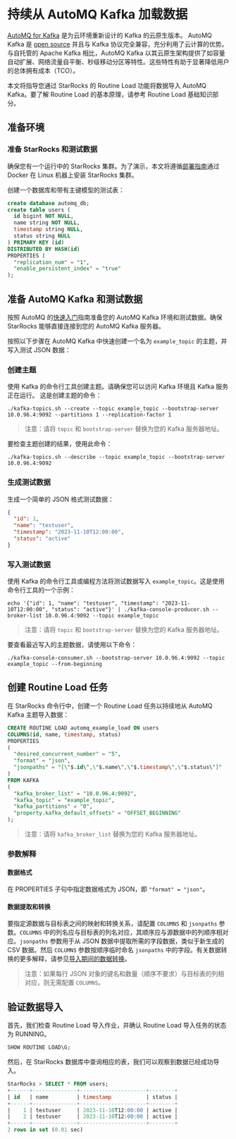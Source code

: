 
# 持续从 AutoMQ Kafka 加载数据

[AutoMQ for Kafka](https://docs.automq.com/docs/automq-s3kafka/YUzOwI7AgiNIgDk1GJAcu6Uanog) 是为云环境重新设计的 Kafka 的云原生版本。
AutoMQ Kafka 是 [open source](https://github.com/AutoMQ/automq-for-kafka) 并且与 Kafka 协议完全兼容，充分利用了云计算的优势。
与自托管的 Apache Kafka 相比，AutoMQ Kafka 以其云原生架构提供了如容量自动扩展、网络流量自平衡、秒级移动分区等特性。这些特性有助于显著降低用户的总体拥有成本（TCO）。

本文将指导您通过 StarRocks 的 Routine Load 功能将数据导入 AutoMQ Kafka。要了解 Routine Load 的基本原理，请参考 Routine Load 基础知识部分。

## 准备环境

### 准备 StarRocks 和测试数据

确保您有一个运行中的 StarRocks 集群。为了演示，本文将遵循[部署指南](../quick_start/deploy_with_docker.md)通过 Docker 在 Linux 机器上安装 StarRocks 集群。

创建一个数据库和带有主键模型的测试表：

```sql
create database automq_db;
create table users (
  id bigint NOT NULL,
  name string NOT NULL,
  timestamp string NULL,
  status string NULL
) PRIMARY KEY (id)
DISTRIBUTED BY HASH(id)
PROPERTIES (
  "replication_num" = "1",
  "enable_persistent_index" = "true"
);
```

## 准备 AutoMQ Kafka 和测试数据

按照 AutoMQ 的[快速入门](https://docs.automq.com/docs/automq-s3kafka/VKpxwOPvciZmjGkHk5hcTz43nde)指南准备您的 AutoMQ Kafka 环境和测试数据。确保 StarRocks 能够直接连接到您的 AutoMQ Kafka 服务器。

按照以下步骤在 AutoMQ Kafka 中快速创建一个名为 `example_topic` 的主题，并写入测试 JSON 数据：

### 创建主题

使用 Kafka 的命令行工具创建主题。请确保您可以访问 Kafka 环境且 Kafka 服务正在运行。
这是创建主题的命令：

```shell
./kafka-topics.sh --create --topic example_topic --bootstrap-server 10.0.96.4:9092 --partitions 1 --replication-factor 1
```

> 注意：请将 `topic` 和 `bootstrap-server` 替换为您的 Kafka 服务器地址。

要检查主题创建的结果，使用此命令：

```shell
./kafka-topics.sh --describe --topic example_topic --bootstrap-server 10.0.96.4:9092
```

### 生成测试数据

生成一个简单的 JSON 格式测试数据：

```json
{
  "id": 1,
  "name": "testuser",
  "timestamp": "2023-11-10T12:00:00",
  "status": "active"
}
```

### 写入测试数据

使用 Kafka 的命令行工具或编程方法将测试数据写入 `example_topic`。这是使用命令行工具的一个示例：

```shell
echo '{"id": 1, "name": "testuser", "timestamp": "2023-11-10T12:00:00", "status": "active"}' | ./kafka-console-producer.sh --broker-list 10.0.96.4:9092 --topic example_topic
```

> 注意：请将 `topic` 和 `bootstrap-server` 替换为您的 Kafka 服务器地址。

要查看最近写入的主题数据，请使用以下命令：

```shell
./kafka-console-consumer.sh --bootstrap-server 10.0.96.4:9092 --topic example_topic --from-beginning
```

## 创建 Routine Load 任务

在 StarRocks 命令行中，创建一个 Routine Load 任务以持续地从 AutoMQ Kafka 主题导入数据：

```sql
CREATE ROUTINE LOAD automq_example_load ON users
COLUMNS(id, name, timestamp, status)
PROPERTIES
(
  "desired_concurrent_number" = "5",
  "format" = "json",
  "jsonpaths" = "[\"$.id\",\"$.name\",\"$.timestamp\",\"$.status\"]"
)
FROM KAFKA
(
  "kafka_broker_list" = "10.0.96.4:9092",
  "kafka_topic" = "example_topic",
  "kafka_partitions" = "0",
  "property.kafka_default_offsets" = "OFFSET_BEGINNING"
);
```

> 注意：请将 `kafka_broker_list` 替换为您的 Kafka 服务器地址。

### 参数解释

#### 数据格式

在 PROPERTIES 子句中指定数据格式为 JSON，即 `"format" = "json"`。

#### 数据提取和转换

要指定源数据与目标表之间的映射和转换关系，请配置 `COLUMNS` 和 `jsonpaths` 参数。`COLUMNS` 中的列名应与目标表的列名对应，其顺序应与源数据中的列顺序相对应。`jsonpaths` 参数用于从 JSON 数据中提取所需的字段数据，类似于新生成的 CSV 数据。然后 `COLUMNS` 参数按顺序临时命名 `jsonpaths` 中的字段。有关数据转换的更多解释，请参见[导入期间的数据转换](./Etl_in_loading.md)。
> 注意：如果每行 JSON 对象的键名和数量（顺序不要求）与目标表的列相对应，则无需配置 `COLUMNS`。

## 验证数据导入

首先，我们检查 Routine Load 导入作业，并确认 Routine Load 导入任务的状态为 RUNNING。

```sql
SHOW ROUTINE LOAD\G;
```

然后，在 StarRocks 数据库中查询相应的表，我们可以观察到数据已经成功导入。

```sql
StarRocks > SELECT * FROM users;
+------+--------------+---------------------+--------+
| id   | name         | timestamp           | status |
+------+--------------+---------------------+--------+
|    1 | testuser     | 2023-11-10T12:00:00 | active |
|    2 | testuser     | 2023-11-10T12:00:00 | active |
+------+--------------+---------------------+--------+
2 rows in set (0.01 sec)
```
